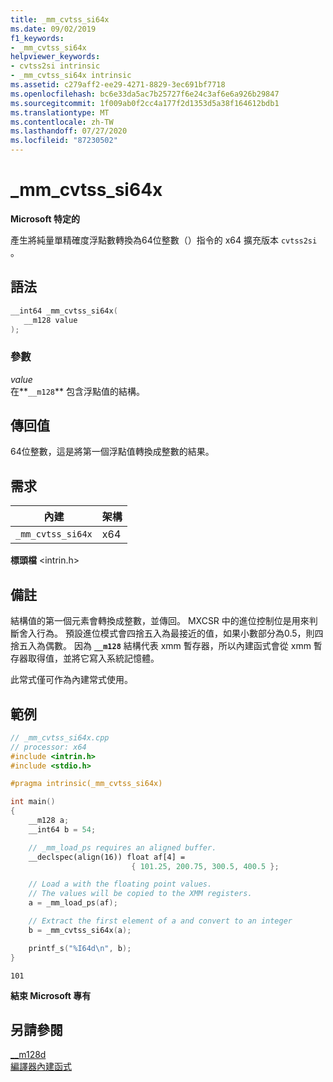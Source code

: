 ```yaml
---
title: _mm_cvtss_si64x
ms.date: 09/02/2019
f1_keywords:
- _mm_cvtss_si64x
helpviewer_keywords:
- cvtss2si intrinsic
- _mm_cvtss_si64x intrinsic
ms.assetid: c279aff2-ee29-4271-8829-3ec691bf7718
ms.openlocfilehash: bc6e33da5ac7b25727f6e24c3af6e6a926b29847
ms.sourcegitcommit: 1f009ab0f2cc4a177f2d1353d5a38f164612bdb1
ms.translationtype: MT
ms.contentlocale: zh-TW
ms.lasthandoff: 07/27/2020
ms.locfileid: "87230502"
---
```

# <a name="_mm_cvtss_si64x"></a>_mm_cvtss_si64x

**Microsoft 特定的**

產生將純量單精確度浮點數轉換為64位整數（）指令的 x64 擴充版本 `cvtss2si` 。

## <a name="syntax"></a>語法

```C
__int64 _mm_cvtss_si64x(
   __m128 value
);
```

### <a name="parameters"></a>參數

*value*\
在**`__m128`** 包含浮點值的結構。

## <a name="return-value"></a>傳回值

64位整數，這是將第一個浮點值轉換成整數的結果。

## <a name="requirements"></a>需求

|內建|架構|
|---------------|------------------|
|`_mm_cvtss_si64x`|x64|

**標頭檔** \<intrin.h>

## <a name="remarks"></a>備註

結構值的第一個元素會轉換成整數，並傳回。 MXCSR 中的進位控制位是用來判斷舍入行為。 預設進位模式會四捨五入為最接近的值，如果小數部分為0.5，則四捨五入為偶數。 因為 **`__m128`** 結構代表 xmm 暫存器，所以內建函式會從 xmm 暫存器取得值，並將它寫入系統記憶體。

此常式僅可作為內建常式使用。

## <a name="example"></a>範例

```cpp
// _mm_cvtss_si64x.cpp
// processor: x64
#include <intrin.h>
#include <stdio.h>

#pragma intrinsic(_mm_cvtss_si64x)

int main()
{
    __m128 a;
    __int64 b = 54;

    // _mm_load_ps requires an aligned buffer.
    __declspec(align(16)) float af[4] =
                           { 101.25, 200.75, 300.5, 400.5 };

    // Load a with the floating point values.
    // The values will be copied to the XMM registers.
    a = _mm_load_ps(af);

    // Extract the first element of a and convert to an integer
    b = _mm_cvtss_si64x(a);

    printf_s("%I64d\n", b);
}
```

```Output
101
```

**結束 Microsoft 專有**

## <a name="see-also"></a>另請參閱

[__m128d](../cpp/m128d.md)\
[編譯器內建函式](../intrinsics/compiler-intrinsics.md)
